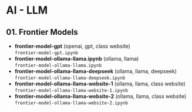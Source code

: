 # AI - LLM

## 01. Frontier Models

- **frontier-model-gpt** (openai, gpt, class website)<br>`frontier-model-gpt.ipynb`
- **frontier-model-ollama-llama.ipynb** (ollama, llama)<br>`frontier-model-ollama-llama.ipynb`
- **frontier-model-ollama-llama-deepseek** (ollama, llama, deepseek)<br>`frontier-model-ollama-llama-deepseek.ipynb`
- **frontier-model-ollama-llama-website-1** (ollama, llama, class website)<br>`frontier-model-ollama-llama-website-1.ipynb`
- **frontier-model-ollama-llama-website-2** (ollama, llama, class website)<br>`frontier-model-ollama-llama-website-2.ipynb`